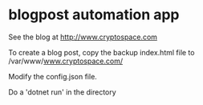 # blogpost automation app

See the blog at http://www.cryptospace.com

To create a blog post, copy the backup index.html file to /var/www/www.cryptospace.com/

Modify the config.json file.

Do a 'dotnet run' in the directory
